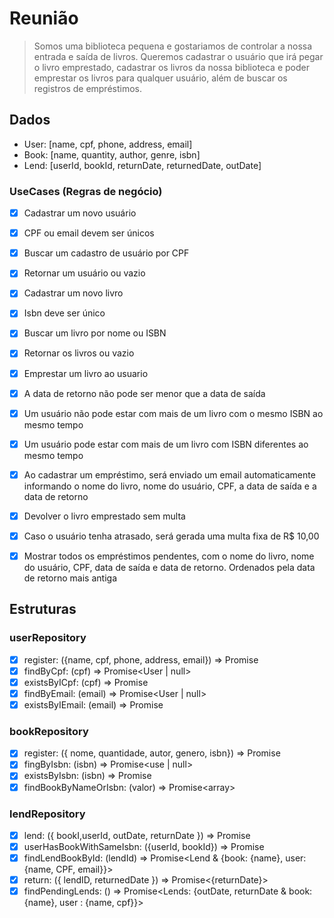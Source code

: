# Reunião

> Somos uma biblioteca pequena e gostariamos de controlar a nossa entrada e saída de livros. Queremos cadastrar o usuário que irá pegar o livro emprestado, cadastrar os livros da nossa biblioteca e poder emprestar os livros para qualquer usuário, além de buscar os registros de empréstimos.


## Dados
- User: [name, cpf, phone, address, email]
- Book: [name, quantity, author, genre, isbn]
- Lend: [userId, bookId, returnDate, returnedDate, outDate]

### UseCases (Regras de negócio)
- [x] Cadastrar um novo usuário
- [x] CPF ou email devem ser únicos

- [x] Buscar um cadastro de usuário por CPF
- [x] Retornar um usuário ou vazio

- [x] Cadastrar um novo livro
- [x] Isbn deve ser único

- [x] Buscar um livro por nome ou ISBN
- [x] Retornar os livros ou vazio

- [x] Emprestar um livro ao usuario
- [x] A data de retorno não pode ser menor que a data de saída
- [x] Um usuário não pode estar com mais de um livro com o mesmo ISBN ao mesmo tempo
- [x] Um usuário pode estar com mais de um livro com ISBN diferentes ao mesmo tempo
- [x] Ao cadastrar um empréstimo, será enviado um email automaticamente informando o nome do livro, nome do usuário, CPF, a data de saída e a data de retorno

- [x] Devolver o livro emprestado sem multa
- [x] Caso o usuário tenha atrasado, será gerada uma multa fixa de R$ 10,00

- [x] Mostrar todos os empréstimos pendentes, com o nome do livro, nome do usuário, CPF, data de saída e data de retorno. Ordenados pela data de retorno mais antiga

## Estruturas

### userRepository
- [x] register: ({name, cpf, phone, address, email}) => Promise<void>
- [x] findByCpf: (cpf) => Promise<User | null>
- [x] existsByICpf: (cpf) => Promise<boolean>
- [x] findByEmail: (email) => Promise<User | null>
- [x] existsByIEmail: (email) => Promise<boolean>

### bookRepository
- [x] register: ({ nome, quantidade, autor, genero, isbn}) => Promise<void>
- [x] fingByIsbn: (isbn) => Promise<use | null>
- [x] existsByIsbn: (isbn) => Promise<boolean>
- [x] findBookByNameOrIsbn: (valor) => Promise<array<book>>

### lendRepository
- [x] lend: ({ bookI,userId, outDate, returnDate }) => Promise<void>
- [x] userHasBookWithSameIsbn: ({userId, bookId}) => Promise<void>
- [x] findLendBookById: (lendId) => Promise<Lend & {book: {name}, user: {name, CPF, email}}>
- [x] return: ({ lendID, returnedDate }) => Promise<{returnDate}>
- [x] findPendingLends: () => Promise<Lends: {outDate, returnDate & book: {name}, user : {name, cpf}}>
